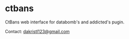 # ctbans
CtBans web interface for databomb's and addicted's pugin.


Contact: dakristl123@gmail.com
